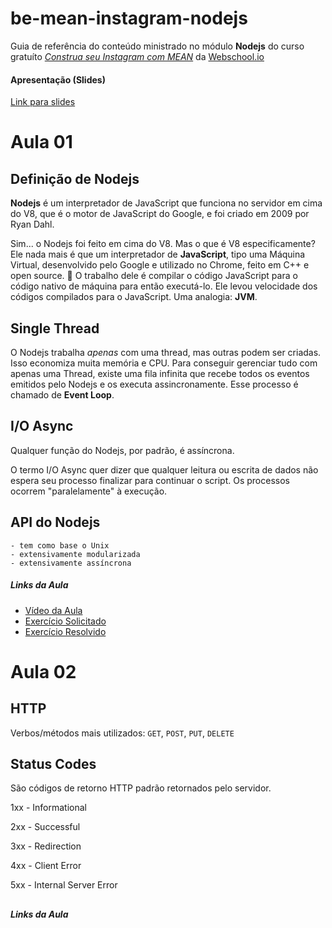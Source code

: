 # be-mean-instagram-nodejs 
Guia de referência do conteúdo ministrado no módulo **Nodejs** do curso gratuíto [*Construa seu Instagram com MEAN*](http://dagora.net/be-mean/) da [Webschool.io](https://github.com/Webschool-io/)

#### Apresentação (Slides)
[Link para slides](https://docs.google.com/presentation/d/1_CHh_fTkzgxAnxB3MlZ5WRhTqMLViMk__jkCZiZ3IMA/edit#slide=id.ge8762dc44_0_0)

# Aula 01 

## Definição de Nodejs

**Nodejs** é um interpretador de JavaScript que funciona no servidor em cima do V8, que é o motor de JavaScript do Google, e foi criado em 2009 por Ryan Dahl. 

Sim... o Nodejs foi feito em cima do V8. Mas o que é V8 especificamente? Ele nada mais é que um interpretador de **JavaScript**, tipo uma Máquina Virtual, desenvolvido pelo Google e utilizado no Chrome, feito em C++ e open source. :metal: O trabalho dele é compilar o código JavaScript para o código nativo de máquina para então executá-lo. Ele levou velocidade dos códigos compilados para o JavaScript. Uma analogia: **JVM**.

## Single Thread

O Nodejs trabalha *apenas* com uma thread, mas outras podem ser criadas. Isso economiza muita memória e CPU. Para conseguir gerenciar tudo com apenas uma Thread, existe uma fila infinita que recebe todos os eventos emitidos pelo Nodejs e os executa assincronamente. Esse processo é chamado de **Event Loop**.

## I/O Async

Qualquer função do Nodejs, por padrão, é assíncrona. 

O termo I/O Async quer dizer que qualquer leitura ou escrita de dados não espera seu processo finalizar para continuar o script. Os processos ocorrem "paralelamente" à execução.

## API do Nodejs

```
- tem como base o Unix
- extensivamente modularizada
- extensivamente assíncrona
```

##### Links da Aula
- [Vídeo da Aula](https://www.youtube.com/watch?v=OgfO37F6mdg)
- [Exercício Solicitado](https://github.com/Webschool-io/be-mean-instagram/blob/master/Apostila/classes/nodejs/exercises/class-01.md)
- [Exercício Resolvido](https://github.com/fauker/be-mean-instagram-nodejs/blob/master/exercises/class-01-resolved-fauker-lucas-moreira.md)

# Aula 02

## HTTP

Verbos/métodos mais utilizados: `GET`, `POST`, `PUT`, `DELETE`

## Status Codes

São códigos de retorno HTTP padrão retornados pelo servidor.

1xx - Informational

2xx - Successful

3xx - Redirection

4xx - Client Error

5xx - Internal Server Error

## 

##### Links da Aula









